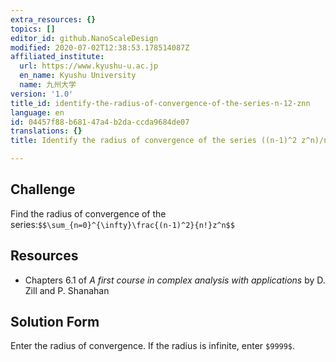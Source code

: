 ```yaml
---
extra_resources: {}
topics: []
editor_id: github.NanoScaleDesign
modified: 2020-07-02T12:38:53.178514087Z
affiliated_institute:
  url: https://www.kyushu-u.ac.jp
  en_name: Kyushu University
  name: 九州大学
version: '1.0'
title_id: identify-the-radius-of-convergence-of-the-series-n-12-znn
language: en
id: 04457f88-b681-47a4-b2da-ccda9684de07
translations: {}
title: Identify the radius of convergence of the series ((n-1)^2 z^n)/n!

---
```


## Challenge
Find the radius of convergence of the series:`$$\sum_{n=0}^{\infty}\frac{(n-1)^2}{n!}z^n$$`

## Resources
- Chapters 6.1 of *A first course in complex analysis with applications* by D. Zill and P. Shanahan


## Solution Form
Enter the radius of convergence.
If the radius is infinite, enter `$9999$`.